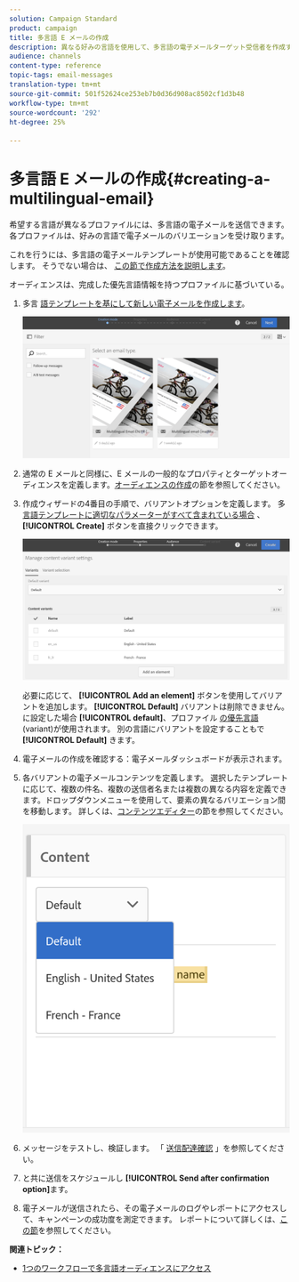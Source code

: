 ```yaml
---
solution: Campaign Standard
product: campaign
title: 多言語 E メールの作成
description: 異なる好みの言語を使用して、多言語の電子メールターゲット受信者を作成するには、次の手順に従います。
audience: channels
content-type: reference
topic-tags: email-messages
translation-type: tm+mt
source-git-commit: 501f52624ce253eb7b0d36d908ac8502cf1d3b48
workflow-type: tm+mt
source-wordcount: '292'
ht-degree: 25%

---
```



# 多言語 E メールの作成{#creating-a-multilingual-email}

希望する言語が異なるプロファイルには、多言語の電子メールを送信できます。各プロファイルは、好みの言語で電子メールのバリエーションを受け取ります。

これを行うには、多言語の電子メールテンプレートが使用可能であることを確認します。 そうでない場合は、 [この節で作成方法を説明します](../../channels/using/multilingual-messages-template.md)。

オーディエンスは、完成した優先言語情報を持つプロファイルに基づいている。

1. 多言 [語テンプレートを基にして新しい電子メールを作成します](../../channels/using/multilingual-messages-template.md)。

   ![](assets/multi_create1.png)

1. 通常の E メールと同様に、E メールの一般的なプロパティとターゲットオーディエンスを定義します。[オーディエンスの作成](../../audiences/using/creating-audiences.md)の節を参照してください。
1. 作成ウィザードの4番目の手順で、バリアントオプションを定義します。 多 [言語テンプレートに適切なパラメーターがすべて含まれている場合](../../channels/using/multilingual-messages-template.md) 、 **[!UICONTROL Create]** ボタンを直接クリックできます。

   ![](assets/multi_create4.png)

   必要に応じて、 **[!UICONTROL Add an element]** ボタンを使用してバリアントを追加します。 **[!UICONTROL Default]** バリアントは削除できません。 に設定した場合 **[!UICONTROL default]**、プロファイル [の優先言語](../../audiences/using/creating-profiles.md) (variant)が使用されます。 別の言語にバリアントを設定することもで **[!UICONTROL Default]** きます。

1. 電子メールの作成を確認する：電子メールダッシュボードが表示されます。
1. 各バリアントの電子メールコンテンツを定義します。 選択したテンプレートに応じて、複数の件名、複数の送信者名または複数の異なる内容を定義できます。ドロップダウンメニューを使用して、要素の異なるバリエーション間を移動します。 詳しくは、[コンテンツエディター](../../designing/using/designing-content-in-adobe-campaign.md)の節を参照してください。

   ![](assets/multi_selectcontent.png)

1. メッセージをテストし、検証します。 「 [送信配達確認](../../sending/using/sending-proofs.md) 」を参照してください。
1. と共に送信をスケジュールし **[!UICONTROL Send after confirmation option]**&#x200B;ます。
1. 電子メールが送信されたら、その電子メールのログやレポートにアクセスして、キャンペーンの成功度を測定できます。 レポートについて詳しくは、[この節](../../reporting/using/about-dynamic-reports.md)を参照してください。

**関連トピック：**

* [1つのワークフローで多言語オーディエンスにアクセス](https://helpx.adobe.com/jp/campaign/kb/simplify-campaign-management.html#Engageyourcustomersateverystep)
